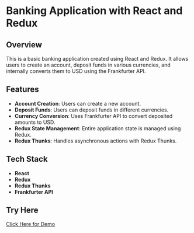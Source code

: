 # Banking Application with React and Redux

## Overview

This is a basic banking application created using React and Redux. It allows users to create an account, deposit funds in various currencies, and internally converts them to USD using the Frankfurter API.

## Features

- **Account Creation**: Users can create a new account.
- **Deposit Funds**: Users can deposit funds in different currencies.
- **Currency Conversion**: Uses Frankfurter API to convert deposited amounts to USD.
- **Redux State Management**: Entire application state is managed using Redux.
- **Redux Thunks**: Handles asynchronous actions with Redux Thunks.

## Tech Stack

- **React**
- **Redux**
- **Redux Thunks**
- **Frankfurter API**

## Try Here
[Click Here for Demo](https://vinayak9669.github.io/Redux-Bank-Application/)



